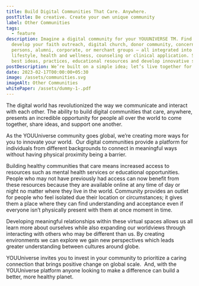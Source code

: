 ```yaml
---
title: Build Digital Communities That Care. Anywhere.
postTitle: Be creative. Create your own unique community
label: Other Communities
tags:
  - feature
description: Imagine a digital community for your YOUUNIVERSE TM. Find and
  develop your faith outreach, digital church, donor community, concerned
  persons, alumni, corporate, or merchant groups – all integrated into a
  lifestyle, health and wellness, counseling or clinical application. Share your
  best ideas, practices, educational resources and develop innovative solutions
postDescription: We’re built on a simple idea; let’s live together for a better society
date: 2023-02-17T00:00:00+05:30
image: /assets/communities.svg
imageAlt: Other Communities
whitePaper: /assets/dummy-1-.pdf
---
```



The digital world has revolutionized the way we communicate and interact with each other. The ability to build digital communities that care, anywhere, presents an incredible opportunity for people all over the world to come together, share ideas, and support one another.

As the YOUUniverse community goes global, we’re creating more ways for you to innovate your world.  Our digital communities provide a platform for individuals from different backgrounds to connect in meaningful ways without having physical proximity being a barrier.

Building healthy communities that care means increased access to resources such as mental health services or educational opportunities. People who may not have previously had access can now benefit from these resources because they are available online at any time of day or night no matter where they live in the world. Community provides an outlet for people who feel isolated due their location or circumstances; it gives them a place where they can find understanding and acceptance even if everyone isn’t physically present with them at once moment in time.

Developing meaningful relationships within these virtual spaces allows us all learn more about ourselves while also expanding our worldviews through interacting with others who may be different than us. By creating environments we can explore we gain new perspectives which leads greater understanding between cultures around globe.  

YOUUniverse invites you to invest in your community to prioritize a caring connection that brings positive change on global scale.  And, with the YOUUniverse platform anyone looking to make a difference can build a better, more healthy planet.